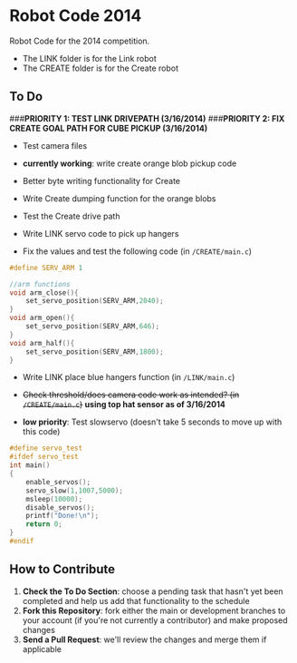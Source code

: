 # Robot Code 2014

Robot Code for the 2014 competition. 

- The LINK folder is for the Link robot
- The CREATE folder is for the Create robot

## To Do
###**PRIORITY 1: TEST LINK DRIVEPATH (3/16/2014)**
###**PRIORITY 2: FIX CREATE GOAL PATH FOR CUBE PICKUP (3/16/2014)**
* Test camera files
* **currently working**: write create orange blob pickup code
* Better byte writing functionality for Create
* Write Create dumping function for the orange blobs 
* Test the Create drive path
* Write LINK servo code to pick up hangers

* Fix the values and test the following code (in ```/CREATE/main.c```)

```c
#define SERV_ARM 1

//arm functions
void arm_close(){
	set_servo_position(SERV_ARM,2040);
}
void arm_open(){
	set_servo_position(SERV_ARM,646);
}
void arm_half(){
	set_servo_position(SERV_ARM,1800);
}
```
* Write LINK place blue hangers function (in ```/LINK/main.c```)
* ~~Check threshold/does camera code work as intended? (in ```/CREATE/main.c```)~~ **using top hat sensor as of 3/16/2014**

* **low priority**: Test slowservo (doesn't take 5 seconds to move up with this code)  

```c
#define servo_test
#ifdef servo_test
int main()
{
	enable_servos();
	servo_slow(1,1007,5000);
	msleep(10000);
	disable_servos();
	printf("Done!\n");
	return 0;
}
#endif
```

## How to Contribute
1. **Check the To Do Section**: choose a pending task that hasn't yet been completed and help us add that functionality to the schedule
2. **Fork this Repository**: fork either the main or development branches to your account (if you're not currently a contributor) and make proposed changes
3. **Send a Pull Request**: we'll review the changes and merge them if applicable
